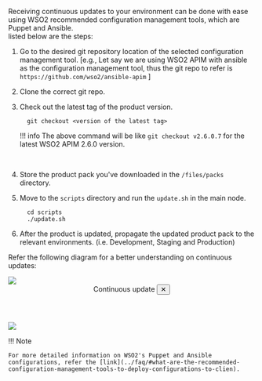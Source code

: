 
Receiving continuous updates to your environment can be done with ease using WSO2 recommended configuration management tools, which are Puppet and Ansible.<br>
listed below are the steps:

1. Go to the desired git repository location of the selected configuration management tool.
   [e.g., Let say we are using WSO2 APIM with ansible as the configuration management tool, thus the git repo to refer is `https://github.com/wso2/ansible-apim` ]
2. Clone the correct git repo.
3. Check out the latest tag of the product version.
   
      
         git checkout <version of the latest tag>
      

    !!! info
        The above command will be like ``git checkout v2.6.0.7`` for the latest WSO2 APIM 2.6.0 version.
<br>

4. Store the product pack you've downloaded in the `/files/packs` directory.<br>

5. Move to the `scripts` directory and run the `update.sh` in the main node.


         cd scripts
         ./update.sh
      

   
6.  After the product is updated, propagate the updated product pack to the relevant environments. (i.e. Development, Staging and Production)

  Refer the following diagram for a better understanding on continuous updates:

<a class="open-modal" data-open="modal1">
    <img src="../../assets/img/updates/continous-update.png">
</a>

<div class="modal" id="modal1" data-animation="">
    <div class="modal-dialog">
        <header class="modal-header">
            Continuous update <button class="close-modal" aria-label="close modal" data-close>✕</button>
        </header>
        <section class="modal-content">
             <img src="../../assets/img/updates/continous-update.png" style="max-width: 1200px">
        </section>
    </div>
</div>

!!! Note
   
    For more detailed information on WSO2's Puppet and Ansible configurations, refer the [link](../faq/#what-are-the-recommended-configuration-management-tools-to-deploy-configurations-to-clien).
